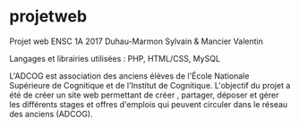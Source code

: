 # projetweb
Projet web ENSC 1A 2017
Duhau-Marmon Sylvain & Mancier Valentin

Langages et librairies utilisées : PHP, HTML/CSS, MySQL

L'ADCOG est association des anciens élèves de l'École Nationale Supérieure de Cognitique et de l'Institut de Cognitique. 
L'objectif du projet a été de créer un site web permettant de créer , partager, déposer et gérer les différents stages et offres d'emplois qui peuvent circuler dans le réseau des anciens (ADCOG).

